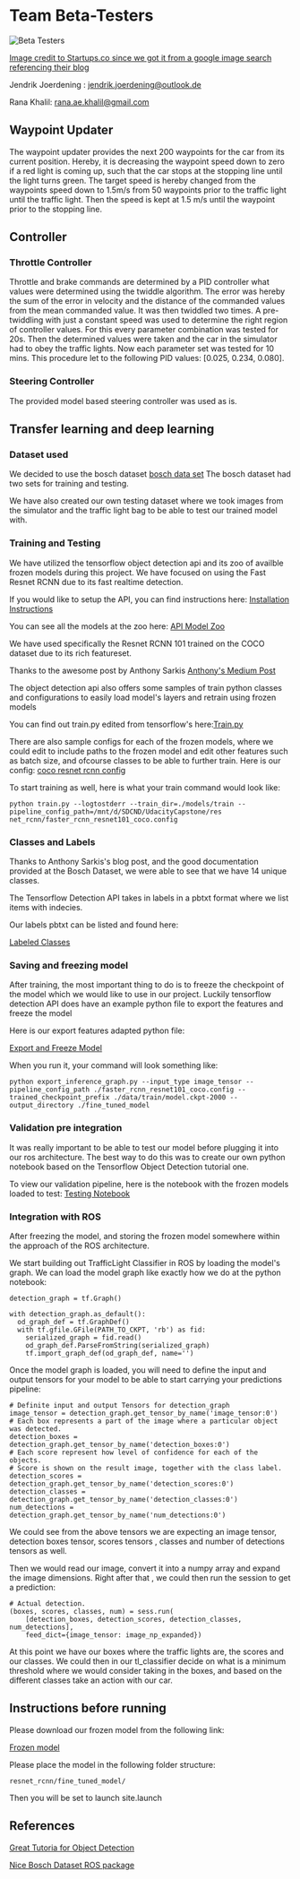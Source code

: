 
# Team Beta-Testers 
![Beta Testers](https://d3o1wlpkmt4nt9.cloudfront.net/wp-content/uploads/2016/04/20182258/find-beta-testers.jpg)

[Image credit to Startups.co since we got it from a google image search referencing their blog]()

Jendrik Joerdening : jendrik.joerdening@outlook.de

Rana Khalil: rana.ae.khalil@gmail.com

## Waypoint Updater

The waypoint updater provides the next 200 waypoints for the car from its current position. Hereby, it is decreasing the waypoint speed down to zero if a red light is coming up, such that the car stops at the stopping line until the light turns green. The target speed is hereby changed from the waypoints speed down to 1.5m/s from 50 waypoints prior to the traffic light until the traffic light. Then the speed is kept at 1.5 m/s until the waypoint prior to the stopping line.


## Controller

### Throttle Controller

Throttle and brake commands are determined by a PID controller what values were determined using the twiddle algorithm. The error was hereby the sum of the error in velocity and the distance of the commanded values from the mean commanded value. It was then twiddled two times. A pre-twiddling with just a constant speed was used to determine the right region of controller values. For this every parameter combination was tested for 20s. Then the determined values were taken and the car in the simulator had to obey the traffic lights. Now each parameter set was tested for 10 mins. This procedure let to the following PID values: [0.025, 0.234, 0.080].

### Steering Controller

The provided model based steering controller was used as is.

## Transfer learning and deep learning

### Dataset used
We decided to use the bosch dataset [bosch data set](https://hci.iwr.uni-heidelberg.de/node/6132)
The bosch dataset had two sets for training and testing.

We have also created our own testing dataset where we took images from the simulator and the traffic light bag
to be able to test our trained model with.

### Training and Testing

We have utilized the tensorflow object detection api and its zoo of availble frozen models during this project.
We have focused on using the Fast Resnet RCNN due to its fast realtime detection.

If you would like to setup the API, you can find instructions here:
[Installation Instructions](https://github.com/tensorflow/models/blob/18a4e59fd7209422a9fa23c9c950876299ce534d/research/object_detection/g3doc/installation.md)

You can see all the models at the zoo here: [API Model Zoo](https://github.com/tensorflow/models/blob/master/research/object_detection/g3doc/detection_model_zoo.md)

We have used specifically the Resnet RCNN 101 trained on the COCO dataset due to its rich featureset.

Thanks to the awesome post by Anthony Sarkis [Anthony's Medium Post](https://medium.com/@anthony_sarkis/self-driving-cars-implementing-real-time-traffic-light-detection-and-classification-in-2017-7d9ae8df1c58)

The object detection api also offers some samples of train python classes and configurations to easily load
model's layers and retrain using frozen models

You can find out train.py edited from tensorflow's here:[Train.py](https://github.com/jendrikjoe/UdacityCapstone/blob/master/resnet_rcnn/models/train/train.py)

There are also sample configs for each of the frozen models, where we could edit to include paths to the frozen model and edit other features such as batch size, and ofcourse classes to be able to further train. Here is our config: [coco resnet rcnn config](https://github.com/jendrikjoe/UdacityCapstone/blob/master/resnet_rcnn/faster_rcnn_resnet101_coco.config)

To start training as well, here is what your train command would look like:

```
python train.py --logtostderr --train_dir=./models/train --pipeline_config_path=/mnt/d/SDCND/UdacityCapstone/res
net_rcnn/faster_rcnn_resnet101_coco.config
```

### Classes and Labels

Thanks to Anthony Sarkis's blog post, and the good documentation provided at the Bosch Dataset, we were able to see that we have 14 unique classes. 

The Tensorflow Detection API takes in labels in a pbtxt format where we list items with indecies.

Our labels pbtxt can be listed and found here:

[Labeled Classes ](https://github.com/jendrikjoe/UdacityCapstone/blob/master/resnet_rcnn/data/bosch_label_map.pbtxt)

### Saving and freezing model

After training, the most important thing to do is to freeze the checkpoint of the model which we would like to use in our project. Luckily tensorflow detection API does have an example python file to export the features and freeze the model

Here is our export features adapted python file:

[Export and Freeze Model](https://github.com/jendrikjoe/UdacityCapstone/blob/master/resnet_rcnn/export_inference_graph.py)

When you run it, your command will look something like:

```
python export_inference_graph.py --input_type image_tensor --pipeline_config_path ./faster_rcnn_resnet101_coco.config --trained_checkpoint_prefix ./data/train/model.ckpt-2000 --output_directory ./fine_tuned_model
```

### Validation pre integration

It was really important to be able to test our model before plugging it into our ros architecture. The best way to do this was to create our own python notebook based on the Tensorflow Object Detection tutorial one.

To view our validation pipeline, here is the notebook with the frozen models loaded to test:
[Testing Notebook](https://github.com/jendrikjoe/UdacityCapstone/blob/master/resnet_rcnn/udacity-traffic-light.ipynb)

### Integration with ROS

After freezing the model, and storing the frozen model somewhere within the approach of the ROS architecture.

We start building out TrafficLight Classifier in ROS by loading the model's graph. We can load the model graph like exactly how we do at the python notebook:

``` 
detection_graph = tf.Graph()

with detection_graph.as_default():
  od_graph_def = tf.GraphDef()
  with tf.gfile.GFile(PATH_TO_CKPT, 'rb') as fid:
    serialized_graph = fid.read()
    od_graph_def.ParseFromString(serialized_graph)
    tf.import_graph_def(od_graph_def, name='')
```

Once the model graph is loaded, you will need to define the input and output tensors for your model to be able to start carrying your predictions pipeline:

```
# Definite input and output Tensors for detection_graph
image_tensor = detection_graph.get_tensor_by_name('image_tensor:0')
# Each box represents a part of the image where a particular object was detected.
detection_boxes = detection_graph.get_tensor_by_name('detection_boxes:0')
# Each score represent how level of confidence for each of the objects.
# Score is shown on the result image, together with the class label.
detection_scores = detection_graph.get_tensor_by_name('detection_scores:0')
detection_classes = detection_graph.get_tensor_by_name('detection_classes:0')
num_detections = detection_graph.get_tensor_by_name('num_detections:0')
```
We could see from the above tensors we are expecting an image tensor, detection boxes tensor, scores tensors , classes and number of detections tensors as well.

Then we would read our image, convert it into a numpy array and expand the image dimensions. Right after that , we could then run the session to get a prediction:

```
# Actual detection.
(boxes, scores, classes, num) = sess.run(
    [detection_boxes, detection_scores, detection_classes, num_detections],
    feed_dict={image_tensor: image_np_expanded})
```

At this point we have our boxes where the traffic lights are, the scores and our classes. We could then in our tl_classifier decide on what is a minimum threshold where we would consider taking in the boxes, and based on the different classes take an action with our car.

## Instructions before running

Please download our frozen model from the following link:

[Frozen model](https://drive.google.com/open?id=1EKCnrCjB02ujKnocS0aelwJhDhgMNh_S)

Please place the model in the following folder structure:

```
resnet_rcnn/fine_tuned_model/
```

Then you will be set to launch site.launch

## References
[Great Tutoria for Object Detection](https://medium.com/@WuStangDan/step-by-step-tensorflow-object-detection-api-tutorial-part-2-converting-dataset-to-tfrecord-47f24be9248d)

[Nice Bosch Dataset ROS package](https://github.com/bosch-ros-pkg/bstld)

